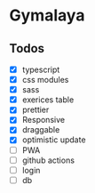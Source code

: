 # Gymalaya

## Todos

- [x] typescript
- [x] css modules
- [x] sass
- [x] exerices table
- [x] prettier
- [x] Responsive
- [x] draggable
- [x] optimistic update
- [ ] PWA
- [ ] github actions
- [ ] login
- [ ] db
